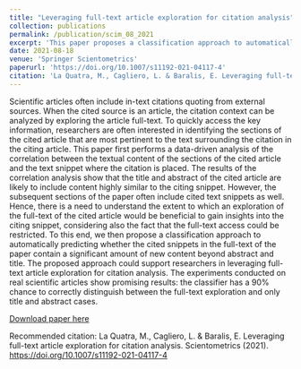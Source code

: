 ```yaml
---
title: "Leveraging full-text article exploration for citation analysis"
collection: publications
permalink: /publication/scim_08_2021
excerpt: 'This paper proposes a classification approach to automatically predict whether the cited snippets in the full-text of the paper contain a significant amount of new content beyond abstract and title. The proposed approach could support researchers in leveraging full-text article exploration for citation analysis. The experiments conducted on real scientific articles show promising results: the classifier has a 90% chance to correctly distinguish between the full-text exploration and only title and abstract cases'
date: 2021-08-18
venue: 'Springer Scientometrics'
paperurl: 'https://doi.org/10.1007/s11192-021-04117-4'
citation: 'La Quatra, M., Cagliero, L. & Baralis, E. Leveraging full-text article exploration for citation analysis. Scientometrics (2021). https://doi.org/10.1007/s11192-021-04117-4'
---
```

Scientific articles often include in-text citations quoting from external sources. When the cited source is an article, the citation context can be analyzed by exploring the article full-text. To quickly access the key information, researchers are often interested in identifying the sections of the cited article that are most pertinent to the text surrounding the citation in the citing article. This paper first performs a data-driven analysis of the correlation between the textual content of the sections of the cited article and the text snippet where the citation is placed. The results of the correlation analysis show that the title and abstract of the cited article are likely to include content highly similar to the citing snippet. However, the subsequent sections of the paper often include cited text snippets as well. Hence, there is a need to understand the extent to which an exploration of the full-text of the cited article would be beneficial to gain insights into the citing snippet, considering also the fact that the full-text access could be restricted. To this end, we then propose a classification approach to automatically predicting whether the cited snippets in the full-text of the paper contain a significant amount of new content beyond abstract and title. The proposed approach could support researchers in leveraging full-text article exploration for citation analysis. The experiments conducted on real scientific articles show promising results: the classifier has a 90% chance to correctly distinguish between the full-text exploration and only title and abstract cases.

[Download paper here](https://doi.org/10.1007/s11192-021-04117-4)

Recommended citation: La Quatra, M., Cagliero, L. & Baralis, E. Leveraging full-text article exploration for citation analysis. Scientometrics (2021). https://doi.org/10.1007/s11192-021-04117-4

